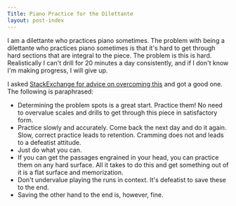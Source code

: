 ```yaml
---
Title: Piano Practice for the Dilettante
layout: post-index
---
```


I am a dilettante who practices piano sometimes. The problem with being a dilettante who practices piano sometimes is that it's hard to get through hard sections that are integral to the piece. The problem is this is hard. Realistically I can't drill for 20 minutes a day consistently, and if I don't know I'm making progress, I will give up.

I asked <a href="http://music.stackexchange.com/a/29316/10466" target="_blank">StackExchange for advice on overcoming this</a> and got a good one. The following is paraphrased:

* Determining the problem spots is a great start. Practice them! No need to overvalue scales and drills to get through this piece in satisfactory form.
* Practice slowly and accurately. Come back the next day and do it again. Slow, correct practice leads to retention. Cramming does not and leads to a defeatist attitude.
* Just do what you can.
* If you can get the passages engrained in your head, you can practice them on any hard surface. All it takes to do this and get something out of it is a flat surface and memorization.
* Don't undervalue playing the runs in context. It's defeatist to save these to the end.
* Saving the other hand to the end is, however, fine.
